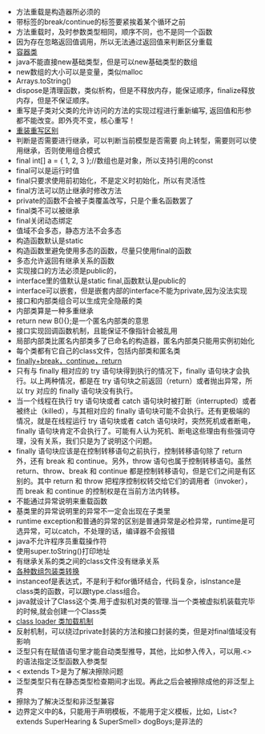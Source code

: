 - 方法重载是构造器所必须的
- 带标签的break/continue的标签要紧挨着某个循环之前
- 方法重载时，及时参数类型相同，顺序不同，也不是同一个函数
- 因为存在忽略返回值调用，所以无法通过返回值来判断区分重载
- [容器类](https://blog.csdn.net/qq_37465368/article/details/80854672)
- java不能直接new基础类型，但是可以new基础类型的数组
- new数组的大小可以是变量，类似malloc
- Arrays.toString()
- dispose是清理函数，类似析构，但是不释放内存，能保证顺序，finalize释放内存，但是不保证顺序。
- 重写是子类对父类的允许访问的方法的实现过程进行重新编写, 返回值和形参都不能改变。即外壳不变，核心重写！
- [重装重写区别](https://www.runoob.com/java/java-override-overload.html)
- 判断是否需要进行继承，可以判断当前模型是否需要 向上转型，需要则可以使用继承，否则使用组合模式
- final int[] a = { 1, 2, 3 };//数组也是对象，所以支持引用的const
- final可以是运行时值
- final只要求使用前初始化，不是定义时初始化，所以有灵活性
- final方法可以防止继承时修改方法
- private的函数不会被子类覆盖改写，只是个重名函数罢了
- final类不可以被继承
- final关闭动态绑定
- 值域不会多态，静态方法不会多态
- 构造函数默认是static
- 构造函数里避免使用多态的函数，尽量只使用final的函数
- 多态允许返回有继承关系的函数
- 实现接口的方法必须是public的，
- interface里的值默认是static final,函数默认是public的
- interface可以嵌套，但是嵌套内部的interface不能为private,因为没法实现
- 接口和内部类组合可以生成完全隐蔽的类
- 内部类算是一种多重继承
- return new B(){};是一个匿名内部类的意思
- 接口实现回调函数机制，且能保证不像指针会被乱用
- 局部内部类比匿名内部类多了已命名的构造器，匿名内部类只能用实例初始化
- 每个类都有它自己的class文件，包括内部类和匿名类
- [finally+break，continue，return](https://www.cnblogs.com/bethunebtj/p/4676020.html)
- 只有与 finally 相对应的 try 语句块得到执行的情况下，finally 语句块才会执行。以上两种情况，都是在 try 语句块之前返回（return）或者抛出异常，所以 try 对应的 finally 语句块没有执行。
- 当一个线程在执行 try 语句块或者 catch 语句块时被打断（interrupted）或者被终止（killed），与其相对应的 finally 语句块可能不会执行。还有更极端的情况，就是在线程运行 try 语句块或者 catch 语句块时，突然死机或者断电，finally 语句块肯定不会执行了。可能有人认为死机、断电这些理由有些强词夺理，没有关系，我们只是为了说明这个问题。
- finally 语句块应该是在控制转移语句之前执行，控制转移语句除了 return 外，还有 break 和 continue。另外，throw 语句也属于控制转移语句。虽然 return、throw、break 和 continue 都是控制转移语句，但是它们之间是有区别的。其中 return 和 throw 把程序控制权转交给它们的调用者（invoker），而 break 和 continue 的控制权是在当前方法内转移。
- 不能通过异常说明来重载函数
- 基类里的异常说明里的异常不一定会出现在子类里
- runtime exception和普通的异常的区别是普通异常是必检异常，runtime是可选异常，可以catch，不处理的话，编译器不会报错
- java不允许程序员重载操作符
- 使用super.toString()打印地址
- 有继承关系的类之间的class文件没有继承关系
- [各种数组包装类转换](https://blog.csdn.net/weixin_41615787/article/details/85115620)
- instanceof是表达式，不是利于和for循环结合，代码复杂，isInstance是class类的函数，可以跟type.class组合。
- java就设计了Class这个类.用于虚拟机对类的管理.当一个类被虚拟机装载完毕的时候,就会创建一个Class类
- [class loader 类加载机制](https://frank909.blog.csdn.net/article/details/54973413?utm_medium=distribute.pc_relevant_t0.none-task-blog-BlogCommendFromMachineLearnPai2-1.channel_param&depth_1-utm_source=distribute.pc_relevant_t0.none-task-blog-BlogCommendFromMachineLearnPai2-1.channel_param)
- 反射机制，可以绕过private封装的方法和接口封装的类，但是对final值域没有影响
- 泛型只有在赋值语句里才能自动类型推导，其他，比如参入传入，可以用.<>的语法指定泛型函数入参类型
- < extends T>是为了解决擦除问题
- 泛型类型只有在静态类型检查期间才出现。再此之后会被擦除成他的非泛型上界
- 擦除为了解决泛型和非泛型兼容
- 边界定义中的&，只能用于声明模板，不能用于定义模板，比如，List<? extends SuperHearing & SuperSmell> dogBoys;是非法的
